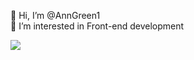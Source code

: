 
👋 Hi, I’m @AnnGreen1              
👀 I’m interested in Front-end development


<!---
AnnGreen1/AnnGreen1 is a ✨ special ✨ repository because its `README.md` (this file) appears on your GitHub profile.
You can click the Preview link to take a look at your changes.
--->


<img align="center" src="https://raw.githubusercontent.com/AnnGreen1/AnnGreen1/master/github-contribution-grid-snake-dark.svg" />
